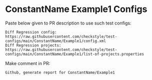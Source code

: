 # ConstantName Example1 Configs
Paste below given to PR description to use such test configs:
```
Diff Regression config: https://raw.githubusercontent.com/checkstyle/test-configs/main/ConstantName/Example1/config.xml
Diff Regression projects: https://raw.githubusercontent.com/checkstyle/test-configs/main/ConstantName/Example1/list-of-projects.properties
```
Make comment in PR:
```
Github, generate report for ConstantName/Example1
```
